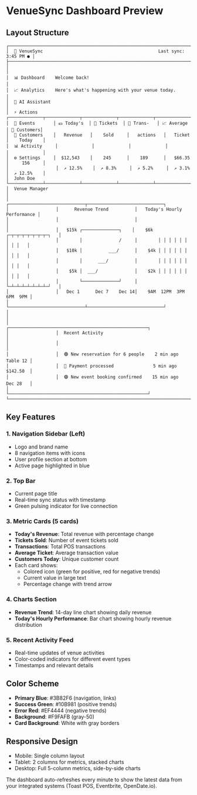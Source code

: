# VenueSync Dashboard Preview

## Layout Structure

```
┌─────────────────────────────────────────────────────────────────────────┐
│  🔷 VenueSync                                            Last sync: 3:45 PM ● │
├─────────────────────────────────────────────────────────────────────────┤
│                                                                         │
│  📊 Dashboard    Welcome back!                                          │
│  📈 Analytics    Here's what's happening with your venue today.        │
│  💬 AI Assistant                                                        │
│  ⚡ Actions      ┌─────────────┬─────────────┬─────────────┬─────────────┬─────────────┐
│  📅 Events       │ 💵 Today's  │ 🎫 Tickets  │ 🛒 Trans-   │ 📈 Average  │ 👥 Customers│
│  👥 Customers    │   Revenue   │    Sold     │   actions   │   Ticket    │    Today    │
│  📊 Activity     │             │             │             │             │             │
│  ⚙️ Settings     │  $12,543    │    245      │    189      │   $66.35    │     156     │
│                  │  ↗ 12.5%    │  ↗ 8.3%     │  ↗ 5.2%     │  ↗ 3.1%     │  ↗ 12.5%    │
│  John Doe        └─────────────┴─────────────┴─────────────┴─────────────┴─────────────┘
│  Venue Manager                                                          │
│                  ┌─────────────────────────────┬─────────────────────────────┐
│                  │      Revenue Trend          │   Today's Hourly Performance │
│                  │                             │                             │
│                  │   $15k ┌──────────────┐    │    $6k ┌─┬─┬─┬─┬─┬─┬─┬─┐   │
│                  │        │              /     │        │ │ │ │ │ │ │ │ │   │
│                  │   $10k │          ___/      │    $4k │ │ │ │ │ │ │ │ │   │
│                  │        │      ___/          │        │ │ │ │ │ │ │ │ │   │
│                  │    $5k │  ___/              │    $2k │ │ │ │ │ │ │ │ │   │
│                  │        └──────────────┘     │        └─┴─┴─┴─┴─┴─┴─┴─┘   │
│                  │   Dec 1      Dec 7    Dec 14│    9AM  12PM  3PM  6PM  9PM │
│                  └─────────────────────────────┴─────────────────────────────┘
│                                                                         │
│                  ┌─────────────────────────────────────────────────────┐
│                  │  Recent Activity                                     │
│                  │                                                      │
│                  │  🟢 New reservation for 6 people    2 min ago  Table 12 │
│                  │  🔵 Payment processed               5 min ago  $142.50  │
│                  │  🟣 New event booking confirmed    15 min ago  Dec 28   │
│                  └─────────────────────────────────────────────────────┘
└─────────────────────────────────────────────────────────────────────────┘
```

## Key Features

### 1. **Navigation Sidebar** (Left)
- Logo and brand name
- 8 navigation items with icons
- User profile section at bottom
- Active page highlighted in blue

### 2. **Top Bar**
- Current page title
- Real-time sync status with timestamp
- Green pulsing indicator for live connection

### 3. **Metric Cards** (5 cards)
- **Today's Revenue**: Total revenue with percentage change
- **Tickets Sold**: Number of event tickets sold
- **Transactions**: Total POS transactions
- **Average Ticket**: Average transaction value
- **Customers Today**: Unique customer count
- Each card shows:
  - Colored icon (green for positive, red for negative trends)
  - Current value in large text
  - Percentage change with trend arrow

### 4. **Charts Section**
- **Revenue Trend**: 14-day line chart showing daily revenue
- **Today's Hourly Performance**: Bar chart showing hourly revenue distribution

### 5. **Recent Activity Feed**
- Real-time updates of venue activities
- Color-coded indicators for different event types
- Timestamps and relevant details

## Color Scheme
- **Primary Blue**: #3B82F6 (navigation, links)
- **Success Green**: #10B981 (positive trends)
- **Error Red**: #EF4444 (negative trends)
- **Background**: #F9FAFB (gray-50)
- **Card Background**: White with gray borders

## Responsive Design
- Mobile: Single column layout
- Tablet: 2 columns for metrics, stacked charts
- Desktop: Full 5-column metrics, side-by-side charts

The dashboard auto-refreshes every minute to show the latest data from your integrated systems (Toast POS, Eventbrite, OpenDate.io).
